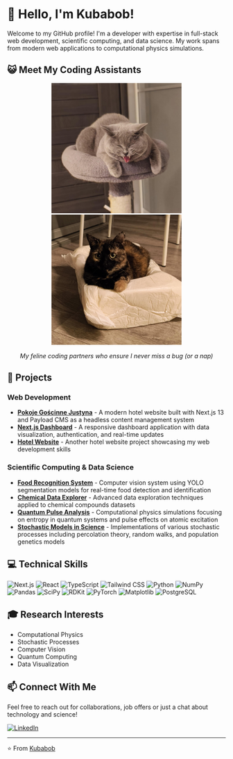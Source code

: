 # 👋 Hello, I'm Kubabob!

Welcome to my GitHub profile! I'm a developer with expertise in full-stack web development, scientific computing, and data science. My work spans from modern web applications to computational physics simulations.

## 😺 Meet My Coding Assistants

<div align="center">
  <img src="cat1.jpg" width="300" height="300" style="object-fit: cover" alt="My cat assistant #1" />
  <img src="cat2.jpg" width="300" height="300" style="object-fit: cover" alt="My cat assistant #2" />
  <p><i>My feline coding partners who ensure I never miss a bug (or a nap)</i></p>
</div>

## 🚀 Projects

### Web Development
- [**Pokoje Gościnne Justyna**](https://github.com/Kubabob/pokoje-goscinne-justyna) - A modern hotel website built with Next.js 13 and Payload CMS as a headless content management system
- [**Next.js Dashboard**](https://github.com/Kubabob/nextJsDashboard) - A responsive dashboard application with data visualization, authentication, and real-time updates
- [**Hotel Website**](https://github.com/Kubabob/hotel-website) - Another hotel website project showcasing my web development skills

### Scientific Computing & Data Science
- [**Food Recognition System**](https://github.com/Kubabob/fridge_project) - Computer vision system using YOLO segmentation models for real-time food detection and identification
- [**Chemical Data Explorer**](https://github.com/Kubabob/chemical-data-explorer) - Advanced data exploration techniques applied to chemical compounds datasets
- [**Quantum Pulse Analysis**](https://github.com/Kubabob/quantum-pulse-analysis) - Computational physics simulations focusing on entropy in quantum systems and pulse effects on atomic excitation
- [**Stochastic Models in Science**](https://github.com/Kubabob/stochastic-models-in-science) - Implementations of various stochastic processes including percolation theory, random walks, and population genetics models

## 💻 Technical Skills

![Next.js](https://img.shields.io/badge/Next.js-000000?style=for-the-badge&logo=nextdotjs&logoColor=white)
![React](https://img.shields.io/badge/React-61DAFB?style=for-the-badge&logo=react&logoColor=black)
![TypeScript](https://img.shields.io/badge/TypeScript-3178C6?style=for-the-badge&logo=typescript&logoColor=white)
![Tailwind CSS](https://img.shields.io/badge/Tailwind-06B6D4?style=for-the-badge&logo=tailwindcss&logoColor=white)
![Python](https://img.shields.io/badge/Python-3776AB?style=for-the-badge&logo=python&logoColor=white)
![NumPy](https://img.shields.io/badge/NumPy-013243?style=for-the-badge&logo=numpy&logoColor=white)
![Pandas](https://img.shields.io/badge/Pandas-150458?style=for-the-badge&logo=pandas&logoColor=white)
![SciPy](https://img.shields.io/badge/SciPy-8CAAE6?style=for-the-badge&logo=scipy&logoColor=white)
![RDKit](https://img.shields.io/badge/RDKit-3670A0?style=for-the-badge)
![PyTorch](https://img.shields.io/badge/PyTorch-EE4C2C?style=for-the-badge&logo=pytorch&logoColor=white)
![Matplotlib](https://img.shields.io/badge/Matplotlib-11557c?style=for-the-badge)
![PostgreSQL](https://img.shields.io/badge/PostgreSQL-336791?style=for-the-badge&logo=postgresql&logoColor=white)

## 🎓 Research Interests
- Computational Physics
- Stochastic Processes
- Computer Vision
- Quantum Computing
- Data Visualization

## 📫 Connect With Me
Feel free to reach out for collaborations, job offers or just a chat about technology and science!

[![LinkedIn](https://img.shields.io/badge/LinkedIn-0077B5?style=for-the-badge&logo=linkedin&logoColor=white)](https://www.linkedin.com/in/kuba-bożek)

---

⭐️ From [Kubabob](https://github.com/Kubabob)
